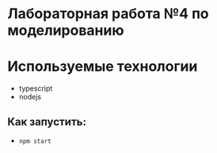 # Лабораторная работа №4 по моделированию

# Используемые технологии
* typescript
* nodejs

## Как запустить:
* `npm start`
